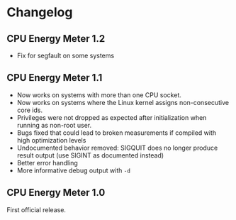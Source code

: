<!--
This file is part of CPU Energy Meter,
a tool for measuring energy consumption of Intel CPUs:
https://github.com/sosy-lab/cpu-energy-meter

SPDX-FileCopyrightText: 2018-2021 Dirk Beyer <https://www.sosy-lab.org>

SPDX-License-Identifier: BSD-3-Clause
-->

# Changelog

## CPU Energy Meter 1.2

- Fix for segfault on some systems

## CPU Energy Meter 1.1

- Now works on systems with more than one CPU socket.
- Now works on systems where the Linux kernel assigns non-consecutive core ids.
- Privileges were not dropped as expected after initialization when running as non-root user.
- Bugs fixed that could lead to broken measurements if compiled with high optimization levels
- Undocumented behavior removed: SIGQUIT does no longer produce result output
  (use SIGINT as documented instead)
- Better error handling
- More informative debug output with `-d`

## CPU Energy Meter 1.0

First official release.
